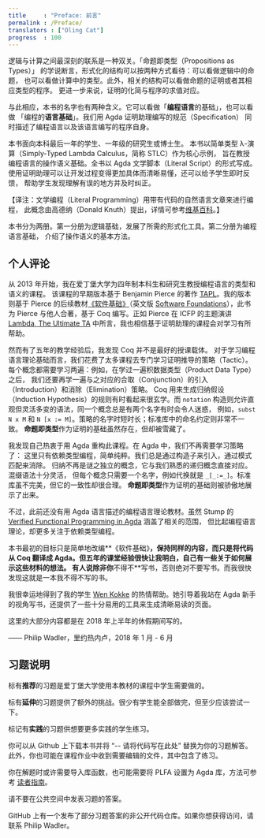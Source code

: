 ```yaml
---
title     : "Preface: 前言"
permalink : /Preface/
translators : ["Oling Cat"]
progress  : 100
---
```


<!--
The most profound connection between logic and computation is a pun.
The doctrine of Propositions as Types asserts that a certain kind of
formal structure may be read in two ways: either as a proposition in
logic or as a type in computing.  Further, a related structure may be
read as either the proof of the proposition or as a programme of the
corresponding type.  Further still, simplification of proofs
corresponds to evaluation of programs.
-->

逻辑与计算之间最深刻的联系是一种双关。「命题即类型（Propositions as Types）」
的学说断言，形式化的结构可以按两种方式看待：可以看做逻辑中的命题，
也可以看做计算中的类型。此外，相关的结构可以看做命题的证明或者其相应类型的程序。
更进一步来说，证明的化简与程序的求值对应。

<!--
Accordingly, the title of this book also has two readings.  It may be
parsed as "(Programming Language) Foundations in Agda" or "Programming
(Language Foundations) in Agda" — the specifications we will write in
the proof assistant Agda both describe programming languages and are
themselves programmes.
-->

与此相应，本书的名字也有两种含义。它可以看做「**编程语言**的基础」，也可以看做
「编程的**语言基础**」。我们用 Agda 证明助理编写的规范（Specification）
同时描述了编程语言以及该语言编写的程序自身。

<!--
The book is aimed at students in the last year of an undergraduate
honours programme or the first year of a master or doctorate degree.
It aims to teach the fundamentals of operational semantics of
programming languages, with simply-typed lambda calculus as the
central example.  The textbook is written as a literate script in
Agda.  The hope is that using a proof assistant will make the
development more concrete and accessible to students, and give them
rapid feedback to find and correct misapprehensions.
-->

本书面向本科最后一年的学生、一年级的研究生或博士生。
本书以简单类型 λ-演算（Simply-Typed Lambda Calculus，简称 STLC）作为核心示例，
旨在教授编程语言的操作语义基础。全书以 Agda 文学脚本（Literal Script）的形式写成。
使用证明助理可以让开发过程变得更加具体而清晰易懂，还可以给予学生即时反馈，
帮助学生发现理解有误的地方并及时纠正。

【译注：文学编程（Literal Programming）用带有代码的自然语言文章来进行编程，
此概念由高德纳（Donald Knuth）提出，详情可参考[维基百科][literateprogramming]。】

<!--
The book is broken into two parts. The first part, Logical
Foundations, develops the needed formalisms.  The second part,
Programming Language Foundations, introduces basic methods of
operational semantics.
-->

本书分为两册。第一分册为逻辑基础，发展了所需的形式化工具。第二分册为编程语言基础，
介绍了操作语义的基本方法。

<!--
## Personal remarks
-->

## 个人评论

<!--
Since 2013, I have taught a course on Types and Semantics for
Programming Languages to fourth-year undergraduates and masters
students at the University of Edinburgh.  An earlier version of that
course was based on Benjamin Pierce's excellent [TAPL][tapl].  My
version was based of Pierce's subsequent textbook, [Software
Foundations][sf], written in collaboration with others and based on
Coq.  I am convinced of Pierce's claim that basing a course around a
proof assistant aids learning, as summarised in his ICFP Keynote,
[Lambda, The Ultimate TA][ta].
-->

从 2013 年开始，我在爱丁堡大学为四年制本科生和研究生教授编程语言的类型和语义的课程。
该课程的早期版本基于 Benjamin Pierce 的著作 [TAPL][tapl]。我的版本则基于
Pierce 的后续教材[《软件基础》][sf-zh]（英文版 [Software Foundations][sf]），此书为
Pierce 与他人合著，基于 Coq 编写。正如 Pierce 在 ICFP 的主题演讲
[Lambda, The Ultimate TA][ta] 中所言，我也相信基于证明助理的课程会对学习有所帮助。

<!--
However, after five years of experience, I have come to the conclusion
that Coq is not the best vehicle.  Too much of the course needs to
focus on learning tactics for proof derivation, to the cost of
learning the fundamentals of programming language theory.  Every
concept has to be learned twice: e.g., both the product data type, and
the corresponding tactics for introduction and elimination of
conjunctions.  The rules Coq applies to generate induction hypotheses
can sometimes seem mysterious.  While the `notation` construct permits
pleasingly flexible syntax, it can be confusing that the same concept
must always be given two names, e.g., both `subst N x M` and `N [x :=
M]`.  Names of tactics are sometimes short and sometimes long; naming
conventions in the standard library can be wildly inconsistent.
*Propositions as types* as a foundation of proof is present but
hidden.
-->

然而有了五年的教学经验后，我发现 Coq 并不是最好的授课载体。
对于学习编程语言理论基础而言，我们花费了太多课程去专门学习证明推导的策略（Tactic）。
每个概念都需要学习两遍：例如，在学过一遍积数据类型（Product Data Type）之后，
我们还要再学一遍与之对应的合取（Conjunction）的引入（Introduction）和消除（Elimination）策略。
Coq 用来生成归纳假设（Induction Hypothesis）的规则有时看起来很玄学。而 `notation`
构造则允许直观但灵活多变的语法，同一个概念总是有两个名字有时会令人迷惑，
例如，`subst N x M` 和 `N [x := M]`。策略的名字时短时长；标准库中的命名约定则非常不一致。
**命题即类型**作为证明的基础虽然存在，但却被雪藏了。

<!--
I found myself keen to recast the course in Agda.  In Agda, there is
no longer any need to learn about tactics: there is just
dependently-typed programming, plain and simple. Introduction is
always by a constructor, elimination is always by pattern
matching. Induction is no longer a mysterious separate concept, but
corresponds to the familiar notion of recursion. Mixfix syntax is
flexible while using just one name for each concept, e.g.,
substitution is `_[_:=_]`. The standard library is not perfect, but
there is a fair attempt at consistency. *Propositions as types* as a
foundation of proof is on proud display.
-->

我发现自己热衷于用 Agda 重构此课程。在 Agda 中，我们不再需要学习策略了：
这里只有依赖类型编程，简单纯粹。我们总是通过构造子来引入，通过模式匹配来消除。
归纳不再是谜之独立的概念，它与我们熟悉的递归概念直接对应。混缀语法十分灵活，
但每个概念只需要一个名字，例如代换就是 `_[_:=_]`。标准库虽不完美，但它的一致性却很合理。
**命题即类型**作为证明的基础则被骄傲地展示了出来。

<!--
Alas, there is no textbook for programming language theory in
Agda.  Stump's [Verified Functional Programming in Agda][stump] covers
related ground, but focusses more on programming with dependent
types than on the theory of programming languages.
-->

不过，此前还没有用 Agda 语言描述的编程语言理论教材。虽然 Stump 的
[Verified Functional Programming in Agda][stump] 涵盖了相关的范围，
但比起编程语言理论，却更多关注于依赖类型编程。

<!--
The original goal was to simply adapt *Software Foundations*,
maintaining the same text but transposing the code from Coq to Agda.
But it quickly became clear to me that after five years in the
classroom I had my own ideas about how to present the material.  They
say you should never write a book unless you cannot *not* write the
book, and I soon found that this was a book I could not not write.
-->

本书最初的目标只是简单地改编**《软件基础》**，保持同样的内容，而只是将代码从
Coq 翻译成 Agda。但五年的课堂经验很快让我明白，自己有一些关于如何展示这些材料的想法。
有人说除非你**不得不**写书，否则绝对不要写书。而我很快发现这就是一本我不得不写的书。

<!--
I am fortunate that my student, [Wen Kokke][wen], was keen to help.
She guided me as a newbie to Agda and provided an infrastructure that
is easy to use and produces pages that are a pleasure to view.
-->

我很幸运地得到了我的学生 [Wen Kokke][wen] 的热情帮助。她引导着我站在 Agda
新手的视角写书，还提供了一些十分易用的工具来生成清晰易读的页面。

<!--
Most of the text was written during a sabbatical in the first half of 2018.
-->

这里的大部分内容都是在 2018 年上半年的休假期间写的。

<!--
— Philip Wadler, Rio de Janeiro, January–June 2018
-->
—— Philip Wadler，里约热内卢，2018 年 1 月 - 6 月

[tapl]: https://www.cis.upenn.edu/~bcpierce/tapl/
[sf]: https://softwarefoundations.cis.upenn.edu/
[sf-zh]: https://coq-zh.github.io/SF-zh/
[ta]: https://www.cis.upenn.edu/~bcpierce/papers/plcurriculum.pdf
[stump]: https://www.morganclaypoolpublishers.com/catalog_Orig/product_info.php?cPath=24&products_id=908
[wen]: https://github.com/wenkokke
[phil]: https://homepages.inf.ed.ac.uk/wadler/
[literateprogramming]: https://zh.wikipedia.org/wiki/%E6%96%87%E5%AD%A6%E7%BC%96%E7%A8%8B

<!--
## A word on the exercises
-->

## 习题说明

<!--
Exercises labelled "(recommended)" are the ones students are
required to do in the class taught at Edinburgh from this textbook.
-->

标有**推荐**的习题是爱丁堡大学使用本教材的课程中学生需要做的。

<!--
Exercises labelled "(stretch)" are there to provide an extra challenge.
Few students do all of these, but most attempt at least a few.
-->

标有**延伸**的习题提供了额外的挑战。很少有学生能全部做完，但至少应该尝试一下。

<!--
Exercises labelled "(practice)" are included for those who want extra
practice.
-->

标记有**实践**的习题供想要更多实践的学生练习。

<!--
You may answer the exercises by downloading the book from github and
editing where it says "__ Your code goes here". Alternatively, you
may be given a file to edit containing exercises for a given coursework.

In either case, you may need to import additional library functions
required for the solution. You may also need to set up PLFA as an Agda
library, as described in
[Getting Started](/GettingStarted/#install-plfa-and-the-agda-standard-library).
-->

你可以从 Github 上下载本书并将 “-- 请将代码写在此处” 替换为你的习题解答。
此外，你也可能在课程作业中收到需要编辑的文件，其中包含了练习。

你在解题时或许需要导入库函数，也可能需要将 PLFA 设置为 Agda 库，方法可参考
[读者指南](/GettingStarted/#install-plfa-and-the-agda-standard-library)。

<!--
Please do not post answers to the exercises in a public place.

There is a private repository of answers to selected questions on
github. Please contact Philip Wadler if you would like to access it.
-->

请不要在公共空间中发表习题的答案。

GitHub 上有一个发布了部分习题答案的非公开代码仓库。如果你想获得访问，请联系
Philip Wadler。

